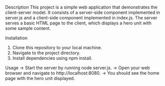 Description
    This project is a simple web application that demonstrates the client-server model. It consists of a server-side component implemented in server.js and a client-side component implemented in index.js. The server serves a basic HTML page to the 
    client, which displays a hero unit with some sample content.

Installation
  1. Clone this repository to your local machine.
  2. Navigate to the project directory.
  3. Install dependencies using npm install.

Usage
  -> Start the server by running node server.js.
  -> Open your web browser and navigate to http://localhost:8080.
  -> You should see the home page with the hero unit displayed.
